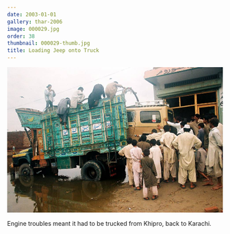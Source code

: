 ```yaml
---
date: 2003-01-01
gallery: thar-2006
image: 000029.jpg
order: 38
thumbnail: 000029-thumb.jpg
title: Loading Jeep onto Truck
---
```


![Loading Jeep onto Truck](./000029.jpg)

Engine troubles meant it had to be trucked from Khipro, back to Karachi.